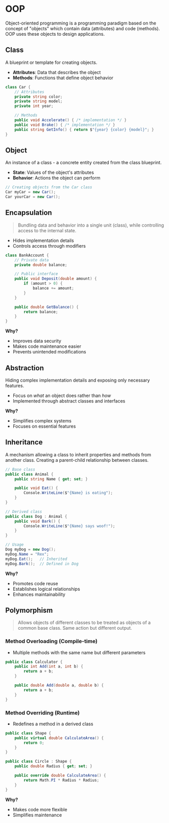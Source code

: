 # OOP

Object-oriented programming is a programming paradigm based on the concept of "objects" which contain data (attributes) and code (methods). OOP uses these objects to design applications.

## Class

 A blueprint or template for creating objects.

- **Attributes**: Data that describes the object
- **Methods**: Functions that define object behavior

```csharp
class Car {
    // Attributes
    private string color;
    private string model;
    private int year;

    // Methods
    public void Accelerate() { /* implementation */ }
    public void Brake() { /* implementation */ }
    public string GetInfo() { return $"{year} {color} {model}"; }
}
```

## Object

An instance of a class - a concrete entity created from the class blueprint.

- **State**: Values of the object's attributes
- **Behavior**: Actions the object can perform

```csharp
// Creating objects from the Car class
Car myCar = new Car();
Car yourCar = new Car();
```

## Encapsulation

> Bundling data and behavior into a single unit (class), while controlling access to the internal state.

- Hides implementation details
- Controls access through modifiers

```csharp
class BankAccount {
    // Private data
    private double balance;

    // Public interface
    public void Deposit(double amount) {
        if (amount > 0) {
            balance += amount;
        }
    }

    public double GetBalance() {
        return balance;
    }
}
```

**Why?**
- Improves data security
- Makes code maintenance easier
- Prevents unintended modifications

## Abstraction

Hiding complex implementation details and exposing only necessary features.

- Focus on *what* an object does rather than *how*
- Implemented through abstract classes and interfaces

**Why?**
- Simplifies complex systems
- Focuses on essential features

## Inheritance

A mechanism allowing a class to inherit properties and methods from another class. Creating a parent-child relationship between classes.

```csharp
// Base class
public class Animal {
    public string Name { get; set; }

    public void Eat() {
        Console.WriteLine($"{Name} is eating");
    }
}

// Derived class
public class Dog : Animal {
    public void Bark() {
        Console.WriteLine($"{Name} says woof!");
    }
}

// Usage
Dog myDog = new Dog();
myDog.Name = "Rex";
myDog.Eat();   // Inherited
myDog.Bark();  // Defined in Dog
```

**Why?**
- Promotes code reuse
- Establishes logical relationships
- Enhances maintainability

## Polymorphism

> Allows objects of different classes to be treated as objects of a common base class. Same action but different output.

### Method Overloading (Compile-time)

- Multiple methods with the same name but different parameters

```csharp
public class Calculator {
    public int Add(int a, int b) {
        return a + b;
    }

    public double Add(double a, double b) {
        return a + b;
    }
}
```

### Method Overriding (Runtime)

- Redefines a method in a derived class

```csharp
public class Shape {
    public virtual double CalculateArea() {
        return 0;
    }
}

public class Circle : Shape {
    public double Radius { get; set; }

    public override double CalculateArea() {
        return Math.PI * Radius * Radius;
    }
}
```

**Why?**
- Makes code more flexible
- Simplifies maintenance

